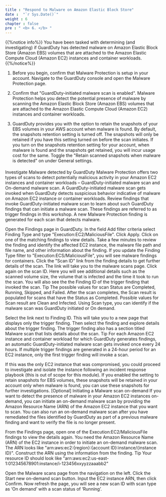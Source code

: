 ```yaml
---
title : "Respond to Malware on Amazon Elastic Block Store"
date :  "`r Sys.Date()`" 
weight : 6 
chapter : false
pre : " <b> 6. </b> "
---
```


{{%notice info%}}
You have been tasked with determining (and investigating) if GuardDuty has detected malware on Amazon Elastic Block Store (Amazon EBS) volumes that are attached to the Amazon Elastic Compute Cloud (Amazon EC2) instances and container workloads.
{{%/notice%}}

1. Before you begin, confirm that Malware Protection is setup in your account. Navigate to the GuardDuty console  and open the Malware Protection page.



2. Confirm that "GuardDuty-initiated malware scan is enabled". Malware Protection helps you detect the potential presence of malware by scanning the Amazon Elastic Block Store (Amazon EBS) volumes that are attached to the Amazon Elastic Compute Cloud (Amazon EC2) instances and container workloads.


3. GuardDuty provides you with the option to retain the snapshots of your EBS volumes in your AWS account when malware is found. By default, the snapshots retention setting is turned off. The snapshots will only be retained if you have this setting turned on before the scan initiates. If you turn on the snapshots retention setting for your account, when malware is found and the snapshots get retained, you will incur usage cost for the same. Toggle the "Retain scanned snapshots when malware is detected" on under General settings.


#### 
Investigate Malware detected by GuardDuty
Malware Protection offers two types of scans to detect potentially malicious activity in your Amazon EC2 instances and container workloads – GuardDuty-initiated malware scan and On-demand malware scan. A GuardDuty-initiated malware scan gets invoked when GuardDuty detects suspicious behavior indicative of malware on Amazon EC2 instance or container workloads. Review findings that invoke GuardDuty-initiated malware scan  to learn about such GuardDuty findings that can initiate a malware scan. These findings are referred to as trigger findings in this workshop. A new Malware Protection finding  is generated for each scan that detects malware.

Open the Findings  page in GuardDuty.
In the field Add filter criteria select Finding Type and type "Execution:EC2/MaliciousFile". Click Apply.
Click on one of the matching findings to view details. Take a few minutes to review the finding and identify the affected EC2 instance, the malware file path and file name, and other information about the finding.
If you update the Finding Type filter to "Execution:ECS/MaliciousFile", you will see malware findings for containers.
Click the "Scan ID" link from the finding details to get further details of the scan. The link will take you to the malware scans page. Click again on the scan ID. Here you will see additional details such as the scanned volume size, the volume that is infected and the time it took to run the scan. You will also see the the Finding ID of the trigger finding that invoked the scan.
Tip
The possible values for scan Status are Completed, Running, Skipped, and Failed. After the scan completes, the Scan result is populated for scans that have the Status as Completed. Possible values for Scan result are Clean and Infected. Using Scan type, you can identify if the malware scan was GuardDuty initiated or On demand.

Select the link next to Finding ID. This will take you to a new page that displays only the trigger finding. Then select the finding and explore details about the trigger finding. The trigger finding also has a section titled Malware scan that lists details about the scan.
Tip
For each Amazon EC2 instance and container workload for which GuardDuty generates findings, an automatic GuardDuty-initiated malware scan gets invoked once every 24 hours. If multiple trigger findings are generated in a 24-hour period for an EC2 instance, only the first trigger finding will invoke a scan.

If this was the only EC2 instance that was compromised, you could proceed to investigate and isolate the instance following an incident response playbook (this is out of scope for this module). If you enabled the setting to retain snapshots for EBS volumes, these snapshots will be retained in your account only when malware is found, you can use these snapshots for further investigations.
[Optional] Initiating a Malware scan on-demand
If you want to detect the presence of malware in your Amazon EC2 instances on-demand, you can initiate an on-demand malware scan by providing the Amazon Resource Name (ARN) of the Amazon EC2 instance that you want to scan. You can also run an on-demand malware scan after you have remediated the files identified by GuardDuty as part of a previous malware finding and want to verify the file is no longer present.

From the Findings page, open one of the Execution:EC2/MaliciousFile findings to view the details again.
You need the Amazon Resource Name (ARN) of the EC2 instance in order to initiate an on-demand malware scan. The ARN looks like "arn:aws:ec2:{region}:{account ID}:instance/{instance ID}". Construct the ARN using the information from the finding.
Tip
Your resource ID should look like "arn:aws:ec2:us-east-1:012345678901:instance/i-123456xxyyzzaaabb2"

Open the Malware scans page from the navigation on the left.
Click the Start new on-demand scan button.
Input the EC2 instance ARN, then click Confirm.
Now refresh the page, you will see a new scan ID with scan type as ‘On demand’ with a scan status of ‘Running’.